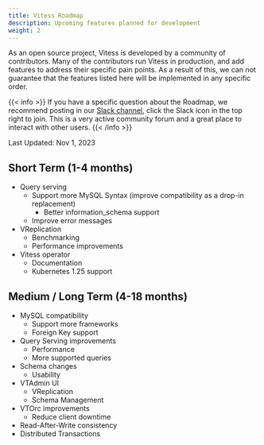 ```yaml
---
title: Vitess Roadmap
description: Upcoming features planned for development
weight: 2
---
```


As an open source project, Vitess is developed by a community of contributors. Many of the contributors run Vitess in production, and add features to address their specific pain points. As a result of this, we can not guarantee that the features listed here will be implemented in any specific order.

{{< info >}}
If you have a specific question about the Roadmap, we recommend posting in our [Slack channel](https://vitess.slack.com), click the Slack icon in the top right to join. This is a very active community forum and a great place to interact with other users.
{{< /info >}}

Last Updated: Nov 1, 2023

## Short Term (1-4 months)

- Query serving
  - Support more MySQL Syntax (improve compatibility as a drop-in replacement)
    - Better information_schema support
  - Improve error messages
- VReplication
  - Benchmarking
  - Performance improvements
- Vitess operator
  - Documentation
  - Kubernetes 1.25 support

## Medium / Long Term (4-18 months)

- MySQL compatibility
  - Support more frameworks
  - Foreign Key support
- Query Serving improvements
  - Performance
  - More supported queries
- Schema changes
  - Usability
- VTAdmin UI
  - VReplication
  - Schema Management
- VTOrc improvements
  - Reduce client downtime
- Read-After-Write consistency
- Distributed Transactions
